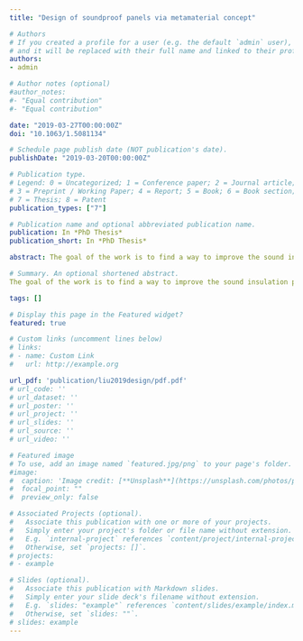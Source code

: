 ```yaml
---
title: "Design of soundproof panels via metamaterial concept"

# Authors
# If you created a profile for a user (e.g. the default `admin` user), write the username (folder name) here 
# and it will be replaced with their full name and linked to their profile.
authors:
- admin

# Author notes (optional)
#author_notes:
#- "Equal contribution"
#- "Equal contribution"

date: "2019-03-27T00:00:00Z"
doi: "10.1063/1.5081134"

# Schedule page publish date (NOT publication's date).
publishDate: "2019-03-20T00:00:00Z"

# Publication type.
# Legend: 0 = Uncategorized; 1 = Conference paper; 2 = Journal article;
# 3 = Preprint / Working Paper; 4 = Report; 5 = Book; 6 = Book section;
# 7 = Thesis; 8 = Patent
publication_types: ["7"]

# Publication name and optional abbreviated publication name.
publication: In *PhD Thesis*
publication_short: In *PhD Thesis*

abstract: The goal of the work is to find a way to improve the sound insulation properties of different types of panels in order to meet different requirements. Inspired by the nontrivial behavior of the locally resonant acoustic metamaterials, this concept is introduced into the design of structures in order to explore the potential ways to improve the sound insulation behavior in the relevant specific frequency regions. At relatively low frequency region when the bending wavelength is much longer than the distance between isolated resonators, which is also the interesting frequency range in the most part of the work, it may be assumed that the effects of the resonators are uniformly distributed over the entire surface. An impedance approach is hence proposed to estimate the sound transmission loss of the metamaterial panels in order to get more insights from physics. This is realized, in general, by integrating the equivalent impedance of the resonators together with the corresponding impedance of the host panel. Valuable theories are derived based on that, laying a solid foundation for effective/efficient design of metamaterial panels. This approach also provides a fast and reliable tool for the designs prior to a time-consuming and computationally expensive numerical simulation. Based on that, a new design for locally resonant metamaterial sandwich plates is proposed to improve the sound transmission loss performance in the coincidence frequency region. A systematic method to tune the resonance frequency of local resonators is developed. This approach also supplies a method to remove the possible side-dips associated with the resonance of the resonators. The influence of the sound radiation from the resonators is further investigated with the Finite Element models. It is proposed to embed the resonators inside the core material in order to eliminate the possible influence, and also to make a smooth surface. The metamaterial sandwich panel designed in this way combines improved acoustic insulation properties with the lightweight nature of the sandwich panel. Besides the coincidence frequency region, the ring frequency area of a cylindrical shell is another important frequency region for bad sound transmission loss. The effectiveness of locally resonant metamaterial is also investigated. Similar to the case of the flat panel, both impedance model and Finite Element model are developed for the problem of the sound transmission loss properties. The influence of the resonators is presented, and compared with the case of the flat panel. Unlike the case of the metamaterial flat panel, two side-dips around the sharp improvement cannot be avoided when applying the resonators near the ring frequency of the curved panel. The reason for that is explored by using the impedance approach. It is noticed that, while the impedance of a flat panel near the critical frequency is shifted from a masstype impedance to stiffness-type impedance, the impedance of a cylindrical shell is shifted from a stiffness-type (tension-type) impedance to mass-type iv impedance. For a traditional mass-spring type resonator, however, the equivalent impedance is always shifted from a mass-type impedance to stiffness-type impedance when the frequency crosses the resonance frequency. Therefore, when the traditional resonators are applied near the ring frequency, there are always frequencies at which the impedances cancel each other, resulting in the worsened sound transmission loss. In order to have better improvement of the sound transmission loss in this frequency region, new types of resonators have to be developed. A locally resonant metamaterial curved double wall is proposed and studied, with the aim of addressing the mass-spring-mass resonance and ring frequency effects of the wall. The sound transmission loss properties of a curved double wall are first investigated by introducing the concept of ‘apparent impedance’, which expresses the properties of the entire structure in terms of the impedances of the constituting panels and air cavity. The apparent impedance derivation is validated against Finite Element models. The curved double wall is then specifically designed by adjusting the two characteristic frequencies to be close to each other in order to narrow the region associated with a poor transmission loss. This enables, subsequently, to improve the transmission loss in this region by effectively inserting tuned local resonators. The design principles are discussed, and applications for double walls consisting the same curved panels or different curved panels are both included.

# Summary. An optional shortened abstract.
The goal of the work is to find a way to improve the sound insulation properties of different types of panels in order to meet different requirements. Inspired by the nontrivial behavior of the locally resonant acoustic metamaterials, this concept is introduced into the design of structures in order to explore the potential ways to improve the sound insulation behavior in the relevant specific frequency regions. 

tags: []

# Display this page in the Featured widget?
featured: true

# Custom links (uncomment lines below)
# links:
# - name: Custom Link
#   url: http://example.org

url_pdf: 'publication/liu2019design/pdf.pdf'
# url_code: ''
# url_dataset: ''
# url_poster: ''
# url_project: ''
# url_slides: ''
# url_source: ''
# url_video: ''

# Featured image
# To use, add an image named `featured.jpg/png` to your page's folder. 
#image:
#  caption: 'Image credit: [**Unsplash**](https://unsplash.com/photos/pLCdAaMFLTE)'
#  focal_point: ""
#  preview_only: false

# Associated Projects (optional).
#   Associate this publication with one or more of your projects.
#   Simply enter your project's folder or file name without extension.
#   E.g. `internal-project` references `content/project/internal-project/index.md`.
#   Otherwise, set `projects: []`.
# projects:
# - example

# Slides (optional).
#   Associate this publication with Markdown slides.
#   Simply enter your slide deck's filename without extension.
#   E.g. `slides: "example"` references `content/slides/example/index.md`.
#   Otherwise, set `slides: ""`.
# slides: example
---
```


<!-- {{% callout note %}}
Click the *Cite* button above to demo the feature to enable visitors to import publication metadata into their reference management software.
{{% /callout %}}

{{% callout note %}}
Create your slides in Markdown - click the *Slides* button to check out the example.
{{% /callout %}}

Supplementary notes can be added here, including [code, math, and images](https://wowchemy.com/docs/writing-markdown-latex/).
 -->
